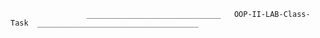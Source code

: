                      ______________________________   OOP-II-LAB-Class-Task  ____________________________________
